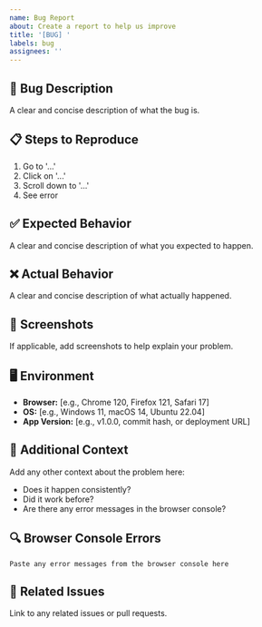 ```yaml
---
name: Bug Report
about: Create a report to help us improve
title: '[BUG] '
labels: bug
assignees: ''
---
```


## 🐛 Bug Description

A clear and concise description of what the bug is.

## 📋 Steps to Reproduce

1. Go to '...'
2. Click on '...'
3. Scroll down to '...'
4. See error

## ✅ Expected Behavior

A clear and concise description of what you expected to happen.

## ❌ Actual Behavior

A clear and concise description of what actually happened.

## 📸 Screenshots

If applicable, add screenshots to help explain your problem.

## 🖥️ Environment

- **Browser:** [e.g., Chrome 120, Firefox 121, Safari 17]
- **OS:** [e.g., Windows 11, macOS 14, Ubuntu 22.04]
- **App Version:** [e.g., v1.0.0, commit hash, or deployment URL]

## 📝 Additional Context

Add any other context about the problem here:
- Does it happen consistently?
- Did it work before?
- Are there any error messages in the browser console?

## 🔍 Browser Console Errors

```
Paste any error messages from the browser console here
```

## 🔗 Related Issues

Link to any related issues or pull requests.
